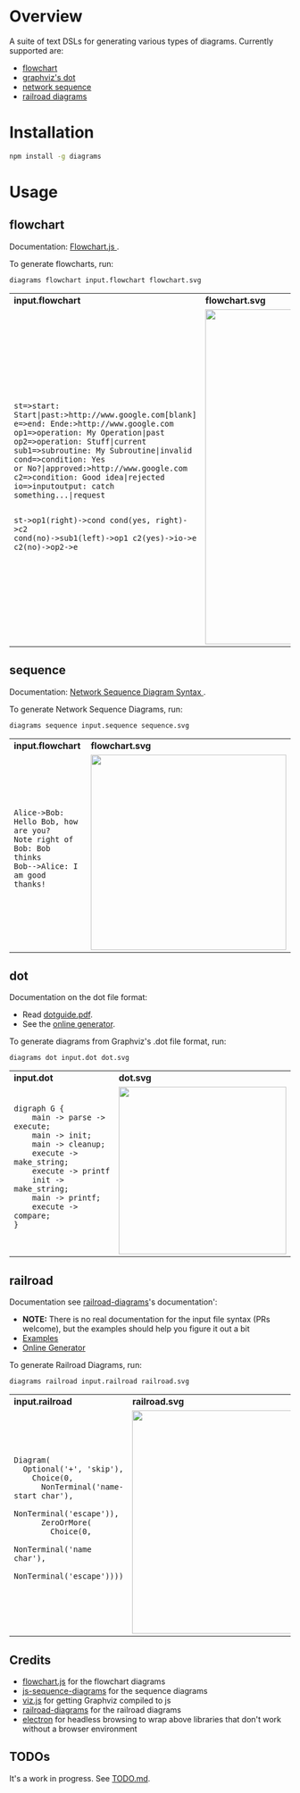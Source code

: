 # Overview
A suite of text DSLs for generating various types of diagrams. Currently supported are:
  - [flowchart](#flowchart)
  - [graphviz's dot](#dot)
  - [network sequence](#sequence)
  - [railroad diagrams](#railroad)

<!--<img src="http://francoislaberge.github.io/diagrams/docs/flowchart.png" width="25%"/><img src="http://francoislaberge.github.io/diagrams/docs/sequence.png" width="25%"/><img src="http://francoislaberge.github.io/diagrams/docs/dot.png" width="25%"/><img src="http://francoislaberge.github.io/diagrams/docs/railroad.png" width="25%"/>-->

# Installation

```bash
npm install -g diagrams
```

# Usage

## flowchart
Documentation: [Flowchart.js ](http://flowchart.js.org/).

To generate flowcharts, run:

    diagrams flowchart input.flowchart flowchart.svg
    
<table>
<tr>
<td><strong>input.flowchart</strong></td>
<td><strong>flowchart.svg</strong></td>
</tr>
<tr>
  <td>
  <pre>
<code>
st=>start: Start|past:>http://www.google.com[blank]
e=>end: Ende:>http://www.google.com
op1=>operation: My Operation|past
op2=>operation: Stuff|current
sub1=>subroutine: My Subroutine|invalid
cond=>condition: Yes
or No?|approved:>http://www.google.com
c2=>condition: Good idea|rejected
io=>inputoutput: catch something...|request

st->op1(right)->cond
cond(yes, right)->c2
cond(no)->sub1(left)->op1
c2(yes)->io->e
c2(no)->op2->e
</code>
  </pre>
  </td>
  <td>
    <img src="http://francoislaberge.github.io/diagrams/docs/flowchart.png" width="600px" />
  </td>
</tr>
</table>


## sequence
Documentation: [Network Sequence Diagram Syntax ](https://bramp.github.io/js-sequence-diagrams/).

To generate Network Sequence Diagrams, run:

    diagrams sequence input.sequence sequence.svg

<table>
<tr>
<td><strong>input.flowchart</strong></td>
<td><strong>flowchart.svg</strong></td>
</tr>
<tr>
  <td>
  <pre>
<code>
Alice->Bob: Hello Bob, how are you?
Note right of Bob: Bob thinks
Bob-->Alice: I am good thanks!
</code>
  </pre>
  </td>
  <td>
    <img src="http://francoislaberge.github.io/diagrams/docs/sequence.png" width="350px" />
  </td>
</tr>
</table>

## dot
Documentation on the dot file format:
  - Read [dotguide.pdf](http://www.graphviz.org/pdf/dotguide.pdf).
  - See the [online generator](http://mdaines.github.io/viz.js/).

To generate diagrams from Graphviz's .dot file format, run:

    diagrams dot input.dot dot.svg

<table>
<tr>
<td><strong>input.dot</strong></td>
<td><strong>dot.svg</strong></td>
</tr>
<tr>
  <td>
  <pre>
<code>
digraph G {
    main -> parse -> execute;
    main -> init;
    main -> cleanup;
    execute -> make_string;
    execute -> printf
    init -> make_string;
    main -> printf;
    execute -> compare;
}
</code>
  </pre>
  </td>
  <td>
    <img src="http://francoislaberge.github.io/diagrams/docs/dot.png" width="300px" />
  </td>
</tr>
</table>

## railroad
Documentation see [railroad-diagrams](http://npmjs.org/railroad-diagrams)'s documentation':
  - **NOTE:** There is no real documentation for the input file syntax (PRs welcome), but the examples
      should help you figure it out a bit
  - [Examples](http://www.xanthir.com/etc/railroad-diagrams/example.html)
  - [Online Generator](http://www.xanthir.com/etc/railroad-diagrams/generator.html)

To generate Railroad Diagrams, run:
        
    diagrams railroad input.railroad railroad.svg
        
<table>
<tr>
<td><strong>input.railroad</strong></td>
<td><strong>railroad.svg</strong></td>
</tr>
<tr>
  <td>
  <pre>
<code>
Diagram(
  Optional('+', 'skip'),
    Choice(0,
      NonTerminal('name-start char'),
      NonTerminal('escape')),
      ZeroOrMore(
        Choice(0,
          NonTerminal('name char'),
          NonTerminal('escape'))))
</code>
  </pre>
  </td>
  <td>
    <img src="http://francoislaberge.github.io/diagrams/docs/railroad.png"  width="400px" />
  </td>
</tr>
</table>

## Credits

  - [flowchart.js](http://flowchart.js.org/) for the flowchart diagrams
  - [js-sequence-diagrams](https://bramp.github.io/js-sequence-diagrams/) for the sequence diagrams
  - [viz.js](https://github.com/mdaines/viz.js) for getting Graphviz compiled to js
  - [railroad-diagrams](https://npmjs.org/railroad-diagrams) for the railroad diagrams
  - [electron](http://electron.atom.io/) for headless browsing to wrap above libraries that don't work without a browser environment

## TODOs
It's a work in progress. See [TODO.md](https://github.com/francoislaberge/diagrams/blob/master/TODO.md).
